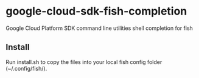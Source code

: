 # google-cloud-sdk-fish-completion
Google Cloud Platform SDK command line utilities shell completion for fish

## Install
Run install.sh to copy the files into your local fish config folder (~/.config/fish/).
